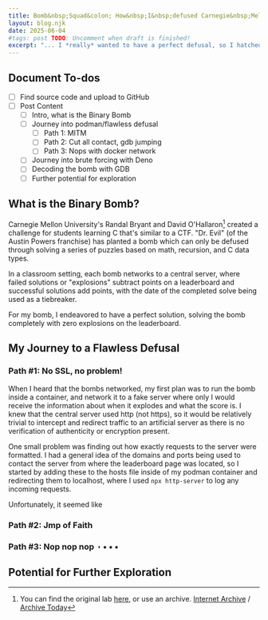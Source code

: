 ```yaml
---
title: Bomb&nbsp;Squad&colon; How&nbsp;I&nbsp;defused Carnegie&nbsp;Mellon's Binary&nbsp;Bomb
layout: blog.njk
date: 2025-06-04
#tags: post TODO: Uncomment when draft is finished!
excerpt: "... I *really* wanted to have a perfect defusal, so I hatched a plan: I would put the bomb in a sealed docker container where no radio signals could escape ..."
---
```


## Document To-dos

- [ ] Find source code and upload to GitHub
- [ ] Post Content
  - [ ] Intro, what is the Binary Bomb
  - [ ] Journey into podman/flawless defusal
    - [ ] Path 1: MITM
    - [ ] Path 2: Cut all contact, gdb jumping
    - [ ] Path 3: Nops with docker network
  - [ ] Journey into brute forcing with Deno
  - [ ] Decoding the bomb with GDB
  - [ ] Further potential for exploration

## What is the Binary Bomb?

Carnegie Mellon University's Randal Bryant and David O'Hallaron[^1] created a
challenge for students learning C that's similar to a CTF. "Dr. Evil" (of the
Austin Powers franchise) has planted a bomb which can only be defused through
solving a series of puzzles based on math, recursion, and C data types.

In a classroom setting, each bomb networks to a central server, where failed
solutions or "explosions" subtract points on a leaderboard and successful
solutions add points, with the date of the completed solve being used as a
tiebreaker.

For my bomb, I endeavored to have a perfect solution, solving the bomb
completely with zero explosions on the leaderboard.

## My Journey to a Flawless Defusal

### Path #1: No SSL, no problem!

When I heard that the bombs networked, my first plan was to run the bomb inside
a container, and network it to a fake server where only I would receive the
information about when it explodes and what the score is. I knew that the
central server used http (not https), so it would be relatively trivial to
intercept and redirect traffic to an artificial server as there is no
verification of authenticity or encryption present.

One small problem was finding out how exactly requests to the server were
formatted. I had a general idea of the domains and ports being used to contact
the server from where the leaderboard page was located, so I started by adding
these to the hosts file inside of my podman container and redirecting them to
localhost, where I used `npx http-server` to log any incoming requests.

Unfortunately, it seemed like

### Path #2: Jmp of Faith

### Path #3: Nop nop nop <div style="display: inline-block;transform: rotate(45deg);">◔</div> • • •

## Potential for Further Exploration

[^1]: You can find the original lab
    [here](https://csapp.cs.cmu.edu/3e/labs.html), or use an archive.
    [Internet Archive](https://web.archive.org/web/20250604211438/https://csapp.cs.cmu.edu/3e/labs.html)
    / [Archive Today](https://archive.ph/rIfZt)

[^2]: It would be interesting to revisit this project with Siemen's
    (Edgeshark)[https://github.com/siemens/edgeshark] to see if I could have
    made more headway using this method. I think this would also be a great tool
    for security research in any containerized environment, so I'll surely find
    use for it later.

